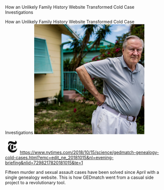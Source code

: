 How an Unlikely Family History Website Transformed Cold Case Investigations

How an Unlikely Family History Website Transformed Cold Case Investigations
![](../_resources/d7688ba6d05aea2a608cf75026ca0bcf.png)

![](../_resources/c1150ebfeac128c095f8daaa06ff4b1f.png)https://www.nytimes.com/2018/10/15/science/gedmatch-genealogy-cold-cases.html?emc=edit_ne_20181015&nl=evening-briefing&nlid=7298217820181015&te=1

Fifteen murder and sexual assault cases have been solved since April with a single genealogy website. This is how GEDmatch went from a casual side project to a revolutionary tool.